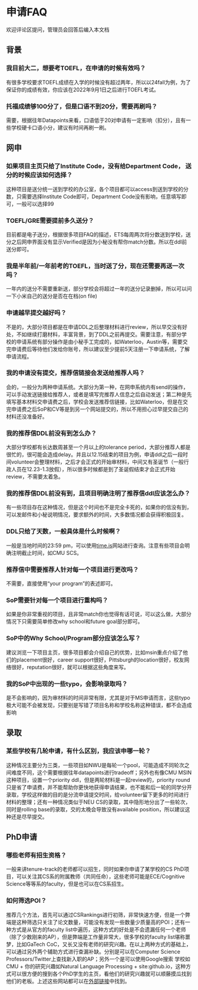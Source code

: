 # 申请FAQ
欢迎评论区提问，管理员会回答后编入本文档

## 背景

### 我目前大二，想要考TOEFL，在申请的时候有效吗？
有很多学校要求TOEFL成绩在入学的时候没有超过两年，所以以24fall为例，为了保证你的成绩有效，你应该在2022年9月1日之后进行TOEFL考试。

### 托福成绩够100分了，但是口语不到20分，需要再刷吗？
需要，根据往年Datapoints来看，口语低于20对申请有一定影响（扣分），且有一些学校硬卡口语小分，建议有时间再刷一刷。

## 网申

### 如果项目主页只给了Institute Code，没有给Department Code， 送分的时候应该如何选择？
这种项目是送分统一送到学校的办公室，各个项目都可以access到送到学校的分数，只需要选择Institute Code即可，Department Code没有影响，任意填写即可，一般可以选择99

### TOEFL/GRE需要提前多久送分？
目前都是电子送分，根据很多项目FAQ的描述，ETS每周两次将分数送到学校，送分之后网申界面没有显示Verified是因为小秘没有帮你match分数。所以在ddl前送分即可。

### 我是半年前/一年前考的TOEFL，当时送了分，现在还需要再送一次吗？
一年内的送分不需要重新送，部分学校会将超过一年的送分记录删掉，所以可以问一下小米自己的送分是否在在档(on file)

### 申请越早提交越好吗？
不是的，大部分项目都是在申请DDL之后整理材料进行review，所以早交没有好处，不如继续打磨材料，丰富背景，到了DDL之前再提交。需要注意，有部分学校的申请系统有部分操作是由小秘手工完成的，如Waterloo，Austin等，需要交完申请费后等待他们发给你账号，所以建议至少提前5天注册一下申请系统，了解申请流程。

### 我的申请没有提交，推荐信链接会发送给推荐人吗？
会的，一般分为两种申请系统。大部分为第一种，在网申系统内有send的操作，可以手动发送链接给推荐人，或者是填写完推荐人信息之后自动发送；第二种是先填写基本材料交申请费之后，学校会发送推荐信链接，比如Waterloo，但是在交完申请费之后SoP和CV等是到另一个网站提交的，所以不用担心过早提交自己的材料还没准备好。

### 我的推荐信DDL前没有到怎么办？
大部分学校都有长达数周甚至一个月以上的tolerance period，大部分推荐人都是很忙的，很可能会造成delay。并且以12.15结束的项目为例，申请ddl之后一段时间volunteer会整理材料，之后才会正式的开始审材料，中间又有圣诞节（一般行政人员在12.23-1.3放假），所以很多时候都是到了圣诞假结束才会正式开始review，不需要太着急。

### 我的推荐信DDL前没有到，且项目明确注明了推荐信ddl应该怎么办？
有一些项目存在这种情况，但是这个时间也不是完全卡死的，如果你的信没有到，可以发邮件和小秘说明情况，要求额外的时间，大多数情况都会获得积极回复。

### DDL只给了天数，一般具体是什么时候啊？
一般是当地时间的23:59 pm，可以使用[time.is](https://time.is/)网站进行查询。注意有些项目会明确注明截止时间，如CMU SCS。

### 推荐信中需要推荐人针对每一个项目进行更改吗？
不需要，直接使用“your program”的表述即可。

### SoP需要针对每一个项目进行重构吗？
如果是你非常重视的项目，且非常match你也觉得有话可说，可以这么做，大部分情况下只需要简单修改why school和future goal部分即可。

### SoP中的Why School/Program部分应该怎么写？
建议浏览一下项目主页，很多项目都会介绍自己的优势，比如msin重点介绍了他们的placement很好，career support很好，Pittsburgh的location很好，校友网络很好，reputation很好，就可以根据这些角度来写。

### 我的SoP中出现的一些typo，会影响录取吗？
是不会影响的，因为审材料的时间非常有限，尤其是对于MS申请而言，这些typo极大可能不会被发现，只要别是写错了项目名称和学校名称这种错误，都不会造成影响

## 录取

### 某些学校有几轮申请，有什么区别，我应该申哪一轮？
这种情况主要分为三类，一些项目如NWU是每轮一个pool，可能造成不同轮次之间难度不同，这个需要根据往年datapoints进行tradeoff；另外也有像CMU MSIN这种项目，设置一个priority ddl，但是两轮材料是一起review的，priority round只是省了申请费，并不能帮助你更快地获得申请结果，也不能和后一轮的同学分开录取，学校这样做的目的是分流申请提交时间，给volunteer留下更多的时间进行材料的整理；还有一种情况类似于NEU CS的录取，其中隐形地分出了一些轮次，同时是rolling base的录取，交的太晚会导致没有available position，所以建议这种还是尽早提交。

## PhD申请

### 哪些老师有招生资格？
一般来讲tenure-track的老师都可以招生，同时如果你申请了某学校的CS PhD项目，可以关注其CS系的附属教师（共同任命），这些老师可能是ECE/Cognitive Science等等系的faculty，但是也可以在CS系招生。

### 如何筛选POI？
推荐几个方法，首先可以通过CSRankings进行初筛，非常快速方便，但是一个弊端是这种筛选只关注了论文数量，可能没有发现一些数量少质量高的POI；还有一种方式是从官方的faculty list中遍历，这种方式的好处是不会遗漏任何一个老师（除了少数刚来的AP），但是弊端是工作量非常大，很多学校的faculty list堪称噩梦，比如GaTech CoC，又长又没有老师的研究兴趣。在以上两种方式的基础上，可以通过另外两个辅助方式进行查漏补缺。分别是可以在Computer Science Professors/Twitter上查找新入职的AP；另外一个是可以使用Google搜索 学校如CMU + 你的研究兴趣如Natural Language Processing + site:github.io，这种方式可以很方便的搜到各个PhD学生的主页，看他们的研究兴趣就可以顺藤摸瓜找到他们的老板。上述这些网站都可以在[外部链接](外部链接.md)中找到。
